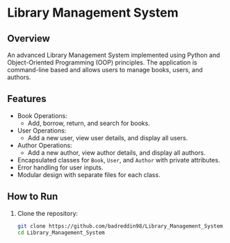 # Library Management System

## Overview
An advanced Library Management System implemented using Python and Object-Oriented Programming (OOP) principles. The application is command-line based and allows users to manage books, users, and authors.

## Features
- Book Operations:
  - Add, borrow, return, and search for books.
- User Operations:
  - Add a new user, view user details, and display all users.
- Author Operations:
  - Add a new author, view author details, and display all authors.
- Encapsulated classes for `Book`, `User`, and `Author` with private attributes.
- Error handling for user inputs.
- Modular design with separate files for each class.

## How to Run
1. Clone the repository:
   ```bash
   git clone https://github.com/badreddin98/Library_Management_System
   cd Library_Management_System
